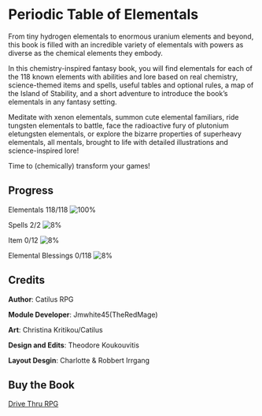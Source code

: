 # Periodic Table of Elementals
From tiny hydrogen elementals to enormous uranium elements and beyond, this book is filled with an incredible variety of elementals with powers as diverse as the chemical elements they embody.
 
In this chemistry-inspired fantasy book, you will find elementals for each of the 118 known elements with abilities and lore based on real chemistry, science-themed items and spells, useful tables and optional rules, a map of the Island of Stability, and a short adventure to introduce the book’s elementals in any fantasy setting.

Meditate with xenon elementals, summon cute elemental familiars, ride tungsten elementals to battle, face the radioactive fury of plutonium eletungsten elementals, or explore the bizarre properties of superheavy elementals, all mentals, brought to life with detailed illustrations and science-inspired lore!

Time to (chemically) transform your games!

## Progress
Elementals 118/118 ![100%](https://progress-bar.xyz/100)

Spells 2/2 ![8%](https://progress-bar.xyz/100)

Item 0/12 ![8%](https://progress-bar.xyz/0)

Elemental Blessings 0/118 ![8%](https://progress-bar.xyz/0)



## Credits
**Author**: Catilus RPG

**Module Developer**: Jmwhite45(TheRedMage)

**Art**: Christina Kritikou/Catilus

**Design and Edits**: Theodore Koukouvitis

**Layout Desgin**: Charlotte & Robbert Irrgang

## Buy the Book
[Drive Thru RPG](https://www.drivethrurpg.com/en/product/498792/periodic-table-of-elementals)
